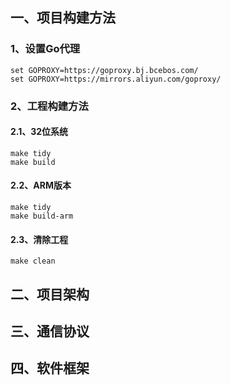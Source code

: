 
## 一、项目构建方法
### 1、设置Go代理
```
set GOPROXY=https://goproxy.bj.bcebos.com/ 
set GOPROXY=https://mirrors.aliyun.com/goproxy/
```
### 2、工程构建方法
#### 2.1、32位系统
```
make tidy
make build
```
#### 2.2、ARM版本
```
make tidy
make build-arm
```
#### 2.3、清除工程
```
make clean
```

## 二、项目架构

## 三、通信协议

## 四、软件框架
